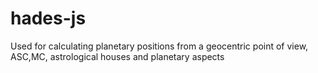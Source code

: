 # hades-js
Used for calculating planetary positions from a geocentric point of view, ASC,MC, astrological houses and planetary aspects
